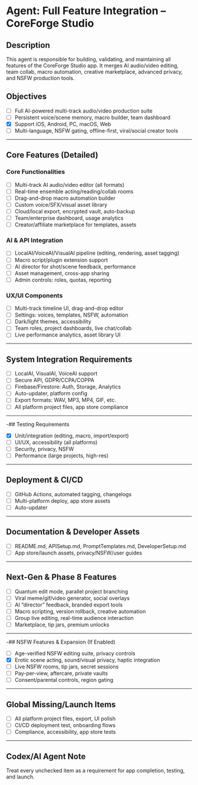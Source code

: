 # Agent: Full Feature Integration – CoreForge Studio

## Description
This agent is responsible for building, validating, and maintaining all features of the CoreForge Studio app. It merges AI audio/video editing, team collab, macro automation, creative marketplace, advanced privacy, and NSFW production tools.

## Objectives
- [ ] Full AI-powered multi-track audio/video production suite
- [ ] Persistent voice/scene memory, macro builder, team dashboard
 - [x] Support iOS, Android, PC, macOS, Web
- [ ] Multi-language, NSFW gating, offline-first, viral/social creator tools

---

## Core Features (Detailed)

### Core Functionalities
- [ ] Multi-track AI audio/video editor (all formats)
- [ ] Real-time ensemble acting/reading/collab rooms
- [ ] Drag-and-drop macro automation builder
- [ ] Custom voice/SFX/visual asset library
- [ ] Cloud/local export, encrypted vault, auto-backup
- [ ] Team/enterprise dashboard, usage analytics
- [ ] Creator/affiliate marketplace for templates, assets

### AI & API Integration
- [ ] LocalAI/VoiceAI/VisualAI pipeline (editing, rendering, asset tagging)
- [ ] Macro script/plugin extension support
- [ ] AI director for shot/scene feedback, performance
- [ ] Asset management, cross-app sharing
- [ ] Admin controls: roles, quotas, reporting

### UX/UI Components
- [ ] Multi-track timeline UI, drag-and-drop editor
- [ ] Settings: voices, templates, NSFW, automation
- [ ] Dark/light themes, accessibility
- [ ] Team roles, project dashboards, live chat/collab
- [ ] Live performance analytics, asset library UI

---

## System Integration Requirements
- [ ] LocalAI, VisualAI, VoiceAI support
- [ ] Secure API, GDPR/CCPA/COPPA
- [ ] Firebase/Firestore: Auth, Storage, Analytics
- [ ] Auto-updater, platform config
- [ ] Export formats: WAV, MP3, MP4, GIF, etc.
- [ ] All platform project files, app store compliance

---

-## Testing Requirements
- [x] Unit/integration (editing, macro, import/export)
- [ ] UI/UX, accessibility (all platforms)
- [ ] Security, privacy, NSFW
- [ ] Performance (large projects, high-res)

---

## Deployment & CI/CD
- [ ] GitHub Actions, automated tagging, changelogs
- [ ] Multi-platform deploy, app store assets
- [ ] Auto-updater

---

## Documentation & Developer Assets
- [ ] README.md, APISetup.md, PromptTemplates.md, DeveloperSetup.md
- [ ] App store/launch assets, privacy/NSFW/user guides

---

## Next-Gen & Phase 8 Features
- [ ] Quantum edit mode, parallel project branching
- [ ] Viral meme/gif/video generator, social overlays
- [ ] AI “director” feedback, branded export tools
- [ ] Macro scripting, version rollback, creative automation
- [ ] Group live editing, real-time audience interaction
- [ ] Marketplace, tip jars, premium unlocks

---

-## NSFW Features & Expansion (If Enabled)
- [ ] Age-verified NSFW editing suite, privacy controls
- [x] Erotic scene acting, sound/visual privacy, haptic integration
- [ ] Live NSFW rooms, tip jars, secret sessions
- [ ] Pay-per-view, aftercare, private vaults
- [ ] Consent/parental controls, region gating

---

## Global Missing/Launch Items
- [ ] All platform project files, export, UI polish
- [ ] CI/CD deployment test, onboarding flows
- [ ] Compliance, accessibility, app store tests

---

## Codex/AI Agent Note
Treat every unchecked item as a requirement for app completion, testing, and launch.

